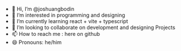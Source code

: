 - 👋 Hi, I’m @joshuangbodin
- 👀 I’m interested in programming and designing
- 🌱 I’m currently learning react + vite + typescript
- 💞️ I’m looking to collaborate on development and designing Projects
- 📫 How to reach me : here on github
- 😄 Pronouns: he/him
  

<!---
joshuangbodin/joshuangbodin is a ✨ special ✨ repository because its `README.md` (this file) appears on your GitHub profile.
You can click the Preview link to take a look at your changes.
--->
